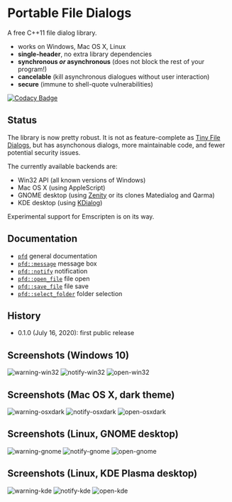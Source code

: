 # Portable File Dialogs

A free C++11 file dialog library.

-   works on Windows, Mac OS X, Linux
-   **single-header**, no extra library dependencies
-   **synchronous *or* asynchronous** (does not block the rest of your program!)
-   **cancelable** (kill asynchronous dialogues without user interaction)
-   **secure** (immune to shell-quote vulnerabilities)

[![Codacy Badge](https://app.codacy.com/project/badge/Grade/a25d3fd6959a4333871f630ac70b6e09)](https://www.codacy.com/manual/samhocevar/portable-file-dialogs?utm_source=github.com&amp;utm_medium=referral&amp;utm_content=samhocevar/portable-file-dialogs&amp;utm_campaign=Badge_Grade)

## Status

The library is now pretty robust. It is not as feature-complete as
[Tiny File Dialogs](https://sourceforge.net/projects/tinyfiledialogs/),
but has asynchonous dialogs, more maintainable code, and fewer potential
security issues.

The currently available backends are:

-   Win32 API (all known versions of Windows)
-   Mac OS X (using AppleScript)
-   GNOME desktop (using [Zenity](https://en.wikipedia.org/wiki/Zenity) or its clones Matedialog and Qarma)
-   KDE desktop (using [KDialog](https://github.com/KDE/kdialog))

Experimental support for Emscripten is on its way.

## Documentation

-   [`pfd`](doc/pfd.md) general documentation
-   [`pfd::message`](doc/message.md) message box
-   [`pfd::notify`](doc/notify.md) notification
-   [`pfd::open_file`](doc/open_file.md) file open
-   [`pfd::save_file`](doc/save_file.md) file save
-   [`pfd::select_folder`](doc/select_folder.md) folder selection

## History

-   0.1.0 (July 16, 2020): first public release

## Screenshots (Windows 10)

![warning-win32](https://user-images.githubusercontent.com/245089/47136607-76919a00-d2b4-11e8-8f42-e2d62c4f9570.png)
![notify-win32](https://user-images.githubusercontent.com/245089/47142453-2ff76c00-d2c3-11e8-871a-1a110ac91eb2.png)
![open-win32](https://user-images.githubusercontent.com/245089/47155865-0f8cd900-d2e6-11e8-8041-1e20b6f77dee.png)

## Screenshots (Mac OS X, dark theme)

![warning-osxdark](https://user-images.githubusercontent.com/245089/56053001-22dba700-5d53-11e9-8233-ca7a2c58188d.png)
![notify-osxdark](https://user-images.githubusercontent.com/245089/56053188-bc0abd80-5d53-11e9-8298-68aa96315c6c.png)
![open-osxdark](https://user-images.githubusercontent.com/245089/56053378-39363280-5d54-11e9-9583-9f1c978fa0db.png)

## Screenshots (Linux, GNOME desktop)

![warning-gnome](https://user-images.githubusercontent.com/245089/47136608-772a3080-d2b4-11e8-9e1d-60a7e743e908.png)
![notify-gnome](https://user-images.githubusercontent.com/245089/47142455-30900280-d2c3-11e8-8b76-ea16c7e502d4.png)
![open-gnome](https://user-images.githubusercontent.com/245089/47155867-0f8cd900-d2e6-11e8-93af-275636491ec4.png)

## Screenshots (Linux, KDE Plasma desktop)

![warning-kde](https://user-images.githubusercontent.com/245089/47149255-4dcccd00-d2d3-11e8-84c9-f85612784680.png)
![notify-kde](https://user-images.githubusercontent.com/245089/47149206-27a72d00-d2d3-11e8-8f1b-96e462f08c2b.png)
![open-kde](https://user-images.githubusercontent.com/245089/47155866-0f8cd900-d2e6-11e8-8006-f14b948afc55.png)
